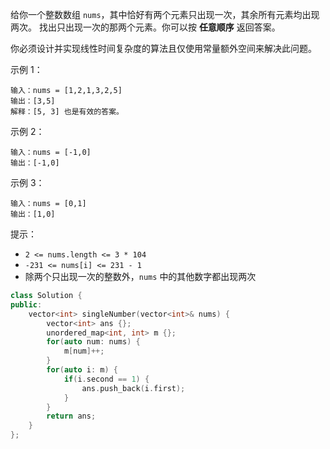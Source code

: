 给你一个整数数组 `nums`，其中恰好有两个元素只出现一次，其余所有元素均出现两次。 找出只出现一次的那两个元素。你可以按 **任意顺序** 返回答案。

你必须设计并实现线性时间复杂度的算法且仅使用常量额外空间来解决此问题。

 

示例 1：

    输入：nums = [1,2,1,3,2,5]
    输出：[3,5]
    解释：[5, 3] 也是有效的答案。

示例 2：

    输入：nums = [-1,0]
    输出：[-1,0]

示例 3：

    输入：nums = [0,1]
    输出：[1,0]
 

提示：

- `2 <= nums.length <= 3 * 104`
- `-231 <= nums[i] <= 231 - 1`
- 除两个只出现一次的整数外，`nums` 中的其他数字都出现两次

```cpp
class Solution {
public:
    vector<int> singleNumber(vector<int>& nums) {
        vector<int> ans {};
        unordered_map<int, int> m {};
        for(auto num: nums) {
            m[num]++;
        }
        for(auto i: m) {
            if(i.second == 1) {
                ans.push_back(i.first);
            }
        }
        return ans;
    }
};
```
